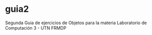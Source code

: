 # guia2
Segunda Guia de ejercicios de Objetos para la materia Laboratorio de Computación 3 - UTN FRMDP
